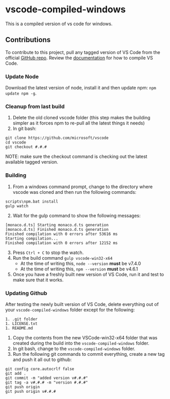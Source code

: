 # vscode-compiled-windows

This is a compiled version of vs code for windows.

## Contributions

To contribute to this project, pull any tagged version of VS Code from the official
[GitHub repo](https://github.com/Microsoft/vscode). Review the
[documentation](https://github.com/Microsoft/vscode/wiki/How-to-Contribute#build-and-run-from-source)
for how to compile VS Code.

### Update Node
Download the latest version of node, install it and then update npm: `npm update npm -g`.

### Cleanup from last build
1. Delete the old cloned vscode folder (this step makes the building simpler as it forces
   npm to re-pull all the latest things it needs)
1. In git bash:
```
git clone https://github.com/microsoft/vscode
cd vscode
git checkout #.#.#
```

NOTE: make sure the checkout command is checking out the latest available tagged version.

### Building
1. From a windows command prompt, change to the directory where vscode was cloned and then
   run the following commands:
```
scripts\npm.bat install
gulp watch
```

2. Wait for the gulp command to show the following messages:
```
[monaco.d.ts] Starting monaco.d.ts generation
[monaco.d.ts] Finished monaco.d.ts generation
Finished compilation with 0 errors after 53616 ms
Starting compilation...
Finished compilation with 0 errors after 12152 ms
```

3. Press `Ctrl + C` to stop the watch.
4. Run the build
   command `gulp vscode-win32-x64`  
   * At the time of writing this, `node --version` **must** be v7.4.0
   * At the time of writing this, `npm --version` **must** be v4.6.1
5. Once you have a freshly built new version of VS Code, run it and test to make sure that
   it works.

### Updating Github
After testing the newly built version of VS Code, delete everything out of your
`vscode-compiled-windows` folder except for the following:

    1. .git folder
    1. LICENSE.txt
    1. README.md

1. Copy the contents from the new VSCode-win32-x64 folder that was created during the build
   into the `vscode-compiled-windows` folder.
1. In git bash, change to the `vscode-compiled-windows` folder.
1. Run the following git commands to commit everything, create a new tag and push it all
   out to github:
```
git config core.autocrlf false
git add .
git commit -m "added version v#.#.#"
git tag -a v#.#.# -m "version #.#.#"
git push origin
git push origin v#.#.#
```
